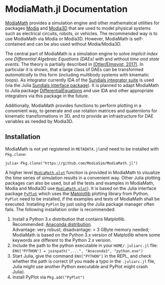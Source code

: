 # ModiaMath.jl Documentation

[ModiaMath](https://github.com/ModiaSim/ModiaMath.jl) provides a simulation engine and other mathematical utilities for packages 
[Modia](https://github.com/ModiaSim/Modia.jl) and [Modia3D](https://github.com/ModiaSim/Modia3D.jl)
that are used to model physical systems such as electrical circuits, robots, or vehicles.
The recommended way is to use ModiaMath via Modia or Modia3D.
However, ModiaMath is self-contained and can be also used without Modia/Modia3D.

The central part of ModiaMath is a simulation engine to solve 
*implicit index one Differential Algebraic Equations (DAEs)*
with and without *time and state events*. The theory is partially described in 
[(Otter/Elmqvist, 2017)](http://www.ep.liu.se/ecp/132/064/ecp17132565.pdf).
In particular it is shown, that a large class of DAEs can be transformed *automatically* to this
form (including multibody systems with kinematic loops). As integrator currently 
IDA of the [Sundials integrator suite](https://computation.llnl.gov/projects/sundials)
is used (via the Julia [Sundials interface package](https://github.com/JuliaDiffEq/Sundials.jl)). 
It is planned to adapt ModiaMath to Julia package
[DifferentialEquations](https://github.com/JuliaDiffEq/DifferentialEquations.jl)
and use IDA and other appropriate integrators via this package in the future.

Additionally, ModiaMath provides functions to perform plotting in a convenient way,
to generate and use rotation matrices and quaternions for kinematic transformations in 3D, 
and to provide an infrastructure for DAE variables as needed by Modia3D.


## Installation

ModiaMath is not yet registered in `METADATA.jl`and need to be installed with `Pkg.clone`:

```
julia> Pkg.clone("https://github.com/ModiaSim/ModiaMath.jl")
```

A higher level [`ModiaMath.plot`](@ref) function is provided in ModiaMath to visualize the time series
of simulation results in a convenient way. Other Julia plotting packages can also be used, but all the
tests and examples in ModiaMath, Modia and Modia3D use [`ModiaMath.plot`](@ref)). 
It is based on the Julia interface package [`PyPlot`](https://github.com/JuliaPy/PyPlot.jl) which
uses the [Matplotlib](http://matplotlib.org/) plotting library from Python. `PyPlot` need to be
installed, if the examples and tests of ModiaMath shall be executed. Installing `PyPlot` by just 
using the Julia package manager often fails. The following installation order is recommended:

1. Install a Python 3.x distribution that contains Matplotlib.\
   Recommended: [Anaconda distribution](https://www.anaconda.com/download/).\
   Advantage: very robust; disadvantage: > 3 GByte memory needed;\
   ModiaMath is based on the Python 3.x version of Matplotlib where some keywords
   are different to the Python 2.x version.
2. Include the path to the python executable in your `HOME/.juliarc.jl` file:\
    `ENV["PYTHON"] = joinpath("....", "Anaconda3", "python.exe")`
3. Start Julia, give the command `ENV["PYTHON"]` in the REPL, and check whether the path
   is correct (if you made a typo in the `.juliarc.jl` file, Julia might use another
   Python executable and PyPlot might crash Julia).
4. Install PyPlot via `Pkg.add("PyPlot")`

